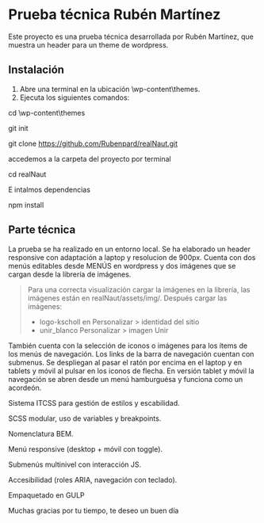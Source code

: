 # Prueba técnica Rubén Martínez

Este proyecto es una prueba técnica desarrollada por Rubén Martínez, que muestra un header para un theme de wordpress.

## Instalación

1. Abre una terminal en la ubicación \wp-content\themes.
2. Ejecuta los siguientes comandos:

cd \wp-content\themes

git init

git clone https://github.com/Rubenpard/realNaut.git

accedemos a la carpeta del proyecto por terminal

cd realNaut

E intalmos dependencias 

npm install 



## Parte técnica

La prueba se ha realizado en un entorno local. Se ha elaborado un header responsive con adaptación a laptop y resolucion de 900px. 
Cuenta con dos menús editables desde MENÚS en wordpress y dos imágenes que se cargan desde la librería de imágenes. 
> Para una correcta visualización cargar la imágenes en la librería,  las imágenes están en realNaut/assets/img/.
> Después cargar las imágenes:
  >   
  >  - logo-kscholl en Personalizar > identidad del sitio
   > - unir_blanco Personalizar > imagen Unir

También cuenta con la selección de iconos o imágenes para los ítems de los menús de navegación. 
Los links de la barra de navegación cuentan con submenus. Se despliegan al pasar el ratón por encima en el laptop y en tablets y móvil al pulsar en los iconos de flecha.
En versión tablet y móvil la navegación se abren desde un menú hamburguésa y funciona como un acordeón.        

Sistema ITCSS para gestión de estilos y escabilidad.

SCSS modular, uso de variables y breakpoints.

Nomenclatura BEM.

Menú responsive (desktop + móvil con toggle).

Submenús multinivel con interacción JS.

Accesibilidad (roles ARIA, navegación con teclado).

Empaquetado en GULP



Muchas gracias por tu tiempo, te deseo un buen día
